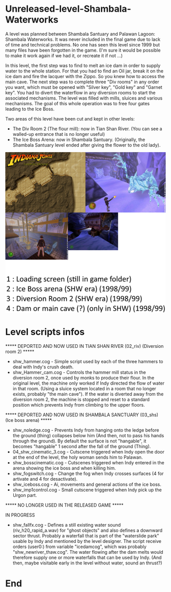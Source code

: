 # Unreleased-level-Shambala-Waterworks

A level was planned between Shambala Santuary and Palawan Lagoon: Shambala Waterworks. It was never included in the final game due to lack of time and technical problems. No one has seen this level since 1999 but many files have been forgotten in the game. (I'm sure it would be possible to make it work again if we had it, or recreate it if not ...)

In this level, the first step was to find to melt an ice dam in order to supply water to the whole station. For that you had to find an Oil jar, break it on the ice dam and fire the lacquer with the Zippo.
So you knew how to access the main cave. The next step was to complete three "Div rooms" in any order you want, which must be opened with "Silver key", "Gold key" and "Garnet key". You had to divert the waterflow in any diversion rooms to start the associated mechanisms. The level was filled with mills, sluices and various mechanisms. The goal of this whole operation was to free four gates leading to the Ice Boss.

Two areas of this level have been cut and kept in other levels:

- The Div Room 2 (The flour mill): now in Tian Shan River. (You can see a walled-up entrance that is no longer useful)
- The Ice Boss Arena: now in Shambala Santuary. (Originally, the Shambala Santuary level ended after giving the flower to the old lady).

![alt text](https://raw.githubusercontent.com/Jones3D-The-Infernal-Engine/Unreleased-level-Shambala-Waterworks/main/04_shw.jpg?raw=true)

# Level scripts infos

***** DEPORTED AND NOW USED IN TIAN SHAN RIVER (02_riv) (Diversion room 2) *****

- shw_hammer.cog                - Simple script used by each of the three hammers to deal with Indy's crush death.
- shw_Hammer_cam.cog            - Controls the hammer mill status in the diversion room 2, once used by monks to produce their flour. In the original level, the machine only worked if Indy directed the flow of water in that room. (Using a sluice system located in a room that no longer exists, probably "the main cave"). If the water is diverted away from the diversion room 2, the machine is stopped and reset to a standard position which prevents Indy from climbing to the upper floors.

***** DEPORTED AND NOW USED IN SHAMBALA SANCTUARY (03_shs) (Ice boss arena) *****

- shw_noledge.cog               - Prevents Indy from hanging onto the ledge before the ground (thing) collapses below him (And then, not to pass his hands through the ground). By default the surface is not "hangable", it becomes "hangable" 1 second after the fall of the ground (Thing).
- 04_shw_cinematic_3.cog        - Cutscene triggered when Indy open the door at the end of the level, the holy woman sends him to Palawan.
- shw_bosscinematic.cog         - Cutscenes triggered when Indy entered in the arena showing the ice boss and when killing him.
- shw_fogswitch.cog             - Change the fog when Indy crosses surfaces (4 for artivate and 4 for desactivate).
- shw_iceboss.cog               - Ai, movements and general actions of the ice boss.
- shw_imp1control.cog           - Small cutscene triggered when Indy pick up the Urgon part.

***** NO LONGER USED IN THE RELEASED GAME *****

IN PROGRESS

- shw_fallfx.cog                - Defines a still existing water sound (riv_h20_rapid_a.wav) for "ghost objects" and also defines a downward sector thrust. Probably a waterfall that is part of the "waterslide park" usable by Indy and mentioned by the level designer. The script receive orders (user0:) from variable "icedamcog", which was probably "shw_newriver_thaw.cog". The water flowing after the dam melts would therefore supply one or more waterfalls that can be used by Indy. (And then, maybe visitable early in the level without water, sound an thrust?)

# End
